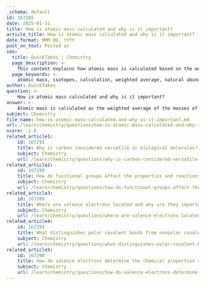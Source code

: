 ```yaml
---
_schema: default
id: 167285
date: 2025-01-31
title: How is atomic mass calculated and why is it important?
article_title: How is atomic mass calculated and why is it important?
date_format: MMM DD, YYYY
post_on_text: Posted on
seo:
  title: QuickTakes | Chemistry
  page_description: >-
    This content explains how atomic mass is calculated based on the weighted average of isotopes and highlights its importance in understanding chemical properties, stability, and isotopic studies.
  page_keywords: >-
    atomic mass, isotopes, calculation, weighted average, natural abundance, atomic mass unit, chemical behavior, stability, radioactivity, nuclear chemistry, elemental comparison
author: QuickTakes
question: >-
    How is atomic mass calculated and why is it important?
answer: >-
    Atomic mass is calculated as the weighted average of the masses of an element's isotopes, taking into account their natural abundances. The formula for this calculation can be expressed as:\n\n$$\n\text{Atomic Mass} = \sum ( \text{mass of isotope} \times \text{abundance of isotope} )\n$$\n\nIn this formula, the abundance of each isotope is expressed as a fraction of the total isotopes present in nature. For example, if an element has two isotopes, the atomic mass will be influenced more by the isotope that is more abundant.\n\n### Role of Isotopes in Atomic Mass Calculation\n\nIsotopes are variants of a chemical element that have the same number of protons but different numbers of neutrons, resulting in different atomic masses. For instance, carbon has two stable isotopes: carbon-12 (with 6 protons and 6 neutrons) and carbon-13 (with 6 protons and 7 neutrons). The natural abundance of these isotopes affects the average atomic mass of carbon. If carbon-12 constitutes 98.9% of natural carbon and carbon-13 makes up 1.1%, the atomic mass will be closer to that of carbon-12, resulting in an atomic mass of approximately 12.01 amu rather than exactly 12 amu.\n\n### Importance of Atomic Mass\n\n1. **Precision**: The atomic mass, measured in atomic mass units (amu), allows for precise measurements that are essential for understanding the properties of elements and their isotopes. Small differences in atomic mass can lead to significant variations in chemical behavior and reactions.\n\n2. **Comparison**: Atomic mass facilitates the comparison of different isotopes of an element or different elements altogether. This is particularly important in fields such as nuclear chemistry and isotopic studies, where variations in atomic mass can influence stability and reactivity.\n\n3. **Natural Abundance**: The relative abundance of isotopes in nature is crucial for determining the atomic mass. The weighted average reflects both the mass and the abundance of all isotopes, which is why the atomic mass of an element is not simply the mass of its most abundant isotope.\n\n4. **Stability and Radioactivity**: Understanding atomic mass is also important in the context of stability and radioactivity. Some isotopes are stable, while others are radioactive, which can have significant applications in medicine, environmental science, and other fields.\n\nIn summary, atomic mass is a fundamental concept in chemistry that provides insights into the behavior of elements and their isotopes, making it essential for various scientific applications.
subject: Chemistry
file_name: how-is-atomic-mass-calculated-and-why-is-it-important.md
url: /learn/chemistry/questions/how-is-atomic-mass-calculated-and-why-is-it-important
score: -1.0
related_article1:
    id: 167291
    title: Why is carbon considered versatile in biological molecules?
    subject: Chemistry
    url: /learn/chemistry/questions/why-is-carbon-considered-versatile-in-biological-molecules
related_article2:
    id: 167294
    title: How do functional groups affect the properties and reactions of biological molecules?
    subject: Chemistry
    url: /learn/chemistry/questions/how-do-functional-groups-affect-the-properties-and-reactions-of-biological-molecules
related_article3:
    id: 167289
    title: Where are valence electrons located and why are they important in chemical bonding?
    subject: Chemistry
    url: /learn/chemistry/questions/where-are-valence-electrons-located-and-why-are-they-important-in-chemical-bonding
related_article4:
    id: 167293
    title: What distinguishes polar covalent bonds from nonpolar covalent bonds?
    subject: Chemistry
    url: /learn/chemistry/questions/what-distinguishes-polar-covalent-bonds-from-nonpolar-covalent-bonds
related_article5:
    id: 167290
    title: How do valence electrons determine the chemical properties and reactivity of an element?
    subject: Chemistry
    url: /learn/chemistry/questions/how-do-valence-electrons-determine-the-chemical-properties-and-reactivity-of-an-element
---
```


&nbsp;